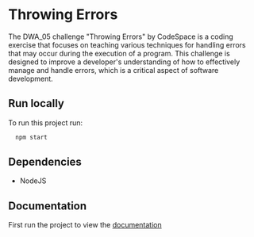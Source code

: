 # Throwing Errors

The DWA_05 challenge "Throwing Errors" by CodeSpace is a coding exercise that focuses on teaching various techniques for handling errors that may occur during the execution of a program. This challenge is designed to improve a developer's understanding of how to effectively manage and handle errors, which is a critical aspect of software development.

## Run locally

To run this project run:

```bash
  npm start
```

## Dependencies

- NodeJS
## Documentation

First run the project to view the
[documentation](http://127.0.0.1:5000/docs/)

